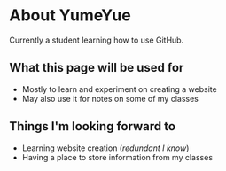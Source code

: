 # About YumeYue
Currently a student learning how to use GitHub.

## What this page will be used for
- Mostly to learn and experiment on creating a website
- May also use it for notes on some of my classes

## Things I'm looking forward to
- Learning website creation (*redundant I know*)
- Having a place to store information from my classes
